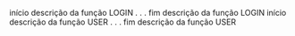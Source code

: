 início descrição da função LOGIN
    .
    .
    .
fim descrição da função LOGIN
início descrição da função USER
    .
    .
    .
fim descrição da função USER